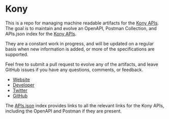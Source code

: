 # KonyThis is a repo for managing machine readable artifacts for the [Kony APIs](http://www.kony.com/). The goal is to maintain and evolve an OpenAPI, Postman Collection, and APIs.json index for the [Kony APIs](http://www.kony.com/).They are a constant work in progress, and will be updated on a regular basis when new information is added, or more of the specifications are supported.Feel free to submit a pull request to evolve any of the artifacts, and leave GitHub issues if you have any questions, comments, or feedback.- [Website](http://www.kony.com/)- [Developer](http://www.kony.com/)- [Twitter](https://twitter.com/Kony)- [GitHub](https://github.com/kony)The [APIs.json](https://github.com/api-evangelist/kony/blob/master/apis.json) index provides links to all the relevant links for the Kony APIs, including the OpenAPI and Postman if they are present.